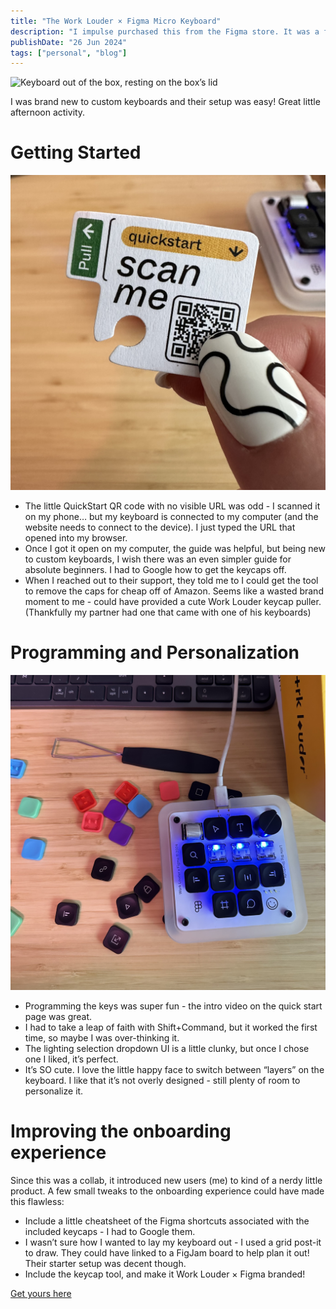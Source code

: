 ```yaml
---
title: "The Work Louder × Figma Micro Keyboard"
description: "I impulse purchased this from the Figma store. It was a fun intro to the world of custom keyboards."
publishDate: "26 Jun 2024"
tags: ["personal", "blog"]
---
```


![Keyboard out of the box, resting on the box’s lid](/blog/WorkLouder.jpeg) 

I was brand new to custom keyboards and their setup was easy! Great little afternoon activity. 

# Getting Started
![Close up of a small tag with a QR code](./blog/Tag.jpeg)
- The little QuickStart QR code with no visible URL was odd - I scanned it on my phone… but my keyboard is connected to my computer (and the website needs to connect to the device). I just typed the URL that opened into my browser. 
- Once I got it open on my computer, the guide was helpful, but being new to custom keyboards, I wish there was an even simpler guide for absolute beginners. I had to Google how to get the keycaps off. 
- When I reached out to their support, they told me to I could get the tool to remove the caps for cheap off of Amazon. Seems like a wasted brand moment to me - could have provided a cute Work Louder keycap puller. (Thankfully my partner had one that came with one of his keyboards)
# Programming and Personalization
![Keys scattered around the keyboard](./blog/FigmaKeys.jpeg)
- Programming the keys was super fun - the intro video on the quick start page was great. 
- I had to take a leap of faith with Shift+Command, but it worked the first time, so maybe I was over-thinking it.
- The lighting selection dropdown UI is a little clunky, but once I chose one I liked, it’s perfect. 
- It’s SO cute. I love the little happy face to switch between “layers” on the keyboard. I like that it’s not overly designed - still plenty of room to personalize it.
# Improving the onboarding experience 
Since this was a collab, it introduced new users (me) to kind of a nerdy little product. A few small tweaks to the onboarding experience could have made this flawless:
- Include a little cheatsheet of the Figma shortcuts associated with the included keycaps - I had to Google them.
- I wasn’t sure how I wanted to lay my keyboard out - I used a grid post-it to draw. They could have linked to a FigJam board to help plan it out! Their starter setup was decent though.
- Include the keycap tool, and make it Work Louder × Figma branded!

[Get yours here](https://worklouder.cc/figma/)
